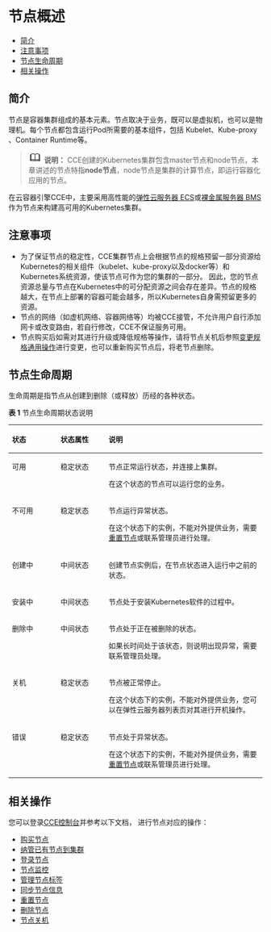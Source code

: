 # 节点概述<a name="cce_01_0180"></a>

-   [简介](#section192318418302)
-   [注意事项](#section69889262234)
-   [节点生命周期](#section10178149152811)
-   [相关操作](#section229143413014)

## 简介<a name="section192318418302"></a>

节点是容器集群组成的基本元素。节点取决于业务，既可以是虚拟机，也可以是物理机。每个节点都包含运行Pod所需要的基本组件，包括 Kubelet、Kube-proxy 、Container Runtime等。

>![](public_sys-resources/icon-note.gif) **说明：** 
>CCE创建的Kubernetes集群包含master节点和node节点，本章讲述的节点特指**node节点**，node节点是集群的计算节点，即运行容器化应用的节点。

在云容器引擎CCE中，主要采用高性能的[弹性云服务器 ECS](https://support.huaweicloud.com/ecs/index.html)或[裸金属服务器 BMS](https://support.huaweicloud.com/bms/index.html)作为节点来构建高可用的Kubernetes集群。

## 注意事项<a name="section69889262234"></a>

-   为了保证节点的稳定性，CCE集群节点上会根据节点的规格预留一部分资源给Kubernetes的相关组件（kubelet、kube-proxy以及docker等）和Kubernetes系统资源，使该节点可作为您的集群的一部分。 因此，您的节点资源总量与节点在Kubernetes中的可分配资源之间会存在差异。节点的规格越大，在节点上部署的容器可能会越多，所以Kubernetes自身需预留更多的资源。
-   节点的网络（如虚机网络、容器网络等）均被CCE接管，不允许用户自行添加网卡或改变路由，若自行修改，CCE不保证服务可用。
-   节点购买后如需对其进行升级或降低规格等操作，请将节点关机后参照[变更规格通用操作](https://support.huaweicloud.com/usermanual-ecs/zh-cn_topic_0013771092.html)进行变更，也可以重新购买节点后，将老节点删除。

## 节点生命周期<a name="section10178149152811"></a>

生命周期是指节点从创建到删除（或释放）历经的各种状态。

**表 1**  节点生命周期状态说明

<a name="table17402472296"></a>
<table><thead align="left"><tr id="row3772182292915"><th class="cellrowborder" valign="top" width="19.09%" id="mcps1.2.4.1.1"><p id="p87731822192912"><a name="p87731822192912"></a><a name="p87731822192912"></a>状态</p>
</th>
<th class="cellrowborder" valign="top" width="18.96%" id="mcps1.2.4.1.2"><p id="p10181992388"><a name="p10181992388"></a><a name="p10181992388"></a>状态属性</p>
</th>
<th class="cellrowborder" valign="top" width="61.95%" id="mcps1.2.4.1.3"><p id="p19773322162916"><a name="p19773322162916"></a><a name="p19773322162916"></a>说明</p>
</th>
</tr>
</thead>
<tbody><tr id="row127851396358"><td class="cellrowborder" valign="top" width="19.09%" headers="mcps1.2.4.1.1 "><p id="p87851239123513"><a name="p87851239123513"></a><a name="p87851239123513"></a>可用</p>
</td>
<td class="cellrowborder" valign="top" width="18.96%" headers="mcps1.2.4.1.2 "><p id="p29178413612"><a name="p29178413612"></a><a name="p29178413612"></a>稳定状态</p>
</td>
<td class="cellrowborder" valign="top" width="61.95%" headers="mcps1.2.4.1.3 "><p id="p49172415361"><a name="p49172415361"></a><a name="p49172415361"></a>节点正常运行状态，并连接上集群。</p>
<p id="p834918431444"><a name="p834918431444"></a><a name="p834918431444"></a>在这个状态的节点可以运行您的业务。</p>
</td>
</tr>
<tr id="row10449165023519"><td class="cellrowborder" valign="top" width="19.09%" headers="mcps1.2.4.1.1 "><p id="p16449155053517"><a name="p16449155053517"></a><a name="p16449155053517"></a>不可用</p>
</td>
<td class="cellrowborder" valign="top" width="18.96%" headers="mcps1.2.4.1.2 "><p id="p338181615362"><a name="p338181615362"></a><a name="p338181615362"></a>稳定状态</p>
</td>
<td class="cellrowborder" valign="top" width="61.95%" headers="mcps1.2.4.1.3 "><p id="p438161693614"><a name="p438161693614"></a><a name="p438161693614"></a>节点运行异常状态。</p>
<p id="p1316964110457"><a name="p1316964110457"></a><a name="p1316964110457"></a>在这个状态下的实例，不能对外提供业务，需要<a href="重置节点.md">重置节点</a>或联系管理员进行处理。</p>
</td>
</tr>
<tr id="row4425127202910"><td class="cellrowborder" valign="top" width="19.09%" headers="mcps1.2.4.1.1 "><p id="p114251477299"><a name="p114251477299"></a><a name="p114251477299"></a>创建中</p>
</td>
<td class="cellrowborder" valign="top" width="18.96%" headers="mcps1.2.4.1.2 "><p id="p1318179103815"><a name="p1318179103815"></a><a name="p1318179103815"></a>中间状态</p>
</td>
<td class="cellrowborder" valign="top" width="61.95%" headers="mcps1.2.4.1.3 "><p id="p24251375295"><a name="p24251375295"></a><a name="p24251375295"></a>创建节点实例后，在节点状态进入运行中之前的状态。</p>
</td>
</tr>
<tr id="row1385572713368"><td class="cellrowborder" valign="top" width="19.09%" headers="mcps1.2.4.1.1 "><p id="p1485532773615"><a name="p1485532773615"></a><a name="p1485532773615"></a>安装中</p>
</td>
<td class="cellrowborder" valign="top" width="18.96%" headers="mcps1.2.4.1.2 "><p id="p19300340173617"><a name="p19300340173617"></a><a name="p19300340173617"></a>中间状态</p>
</td>
<td class="cellrowborder" valign="top" width="61.95%" headers="mcps1.2.4.1.3 "><p id="p1385562783619"><a name="p1385562783619"></a><a name="p1385562783619"></a>节点处于安装Kubernetes软件的过程中。</p>
</td>
</tr>
<tr id="row6474103113718"><td class="cellrowborder" valign="top" width="19.09%" headers="mcps1.2.4.1.1 "><p id="p0474133153710"><a name="p0474133153710"></a><a name="p0474133153710"></a>删除中</p>
</td>
<td class="cellrowborder" valign="top" width="18.96%" headers="mcps1.2.4.1.2 "><p id="p1347493163711"><a name="p1347493163711"></a><a name="p1347493163711"></a>中间状态</p>
</td>
<td class="cellrowborder" valign="top" width="61.95%" headers="mcps1.2.4.1.3 "><p id="p6470184874013"><a name="p6470184874013"></a><a name="p6470184874013"></a>节点处于正在被删除的状态。</p>
<p id="p1247423163713"><a name="p1247423163713"></a><a name="p1247423163713"></a>如果长时间处于该状态，则说明出现异常，需要联系管理员处理。</p>
</td>
</tr>
<tr id="row1342567172914"><td class="cellrowborder" valign="top" width="19.09%" headers="mcps1.2.4.1.1 "><p id="p17425177172911"><a name="p17425177172911"></a><a name="p17425177172911"></a>关机</p>
</td>
<td class="cellrowborder" valign="top" width="18.96%" headers="mcps1.2.4.1.2 "><p id="p51811919382"><a name="p51811919382"></a><a name="p51811919382"></a>稳定状态</p>
</td>
<td class="cellrowborder" valign="top" width="61.95%" headers="mcps1.2.4.1.3 "><p id="p63872919417"><a name="p63872919417"></a><a name="p63872919417"></a>节点被正常停止。</p>
<p id="p147702274411"><a name="p147702274411"></a><a name="p147702274411"></a>在这个状态下的实例，不能对外提供业务，您可以在弹性云服务器列表页对其进行开机操作。</p>
</td>
</tr>
<tr id="row107389391356"><td class="cellrowborder" valign="top" width="19.09%" headers="mcps1.2.4.1.1 "><p id="p673813963511"><a name="p673813963511"></a><a name="p673813963511"></a>错误</p>
</td>
<td class="cellrowborder" valign="top" width="18.96%" headers="mcps1.2.4.1.2 "><p id="p61811496382"><a name="p61811496382"></a><a name="p61811496382"></a>稳定状态</p>
</td>
<td class="cellrowborder" valign="top" width="61.95%" headers="mcps1.2.4.1.3 "><p id="p9930111744220"><a name="p9930111744220"></a><a name="p9930111744220"></a>节点处于异常状态。</p>
<p id="p1573815398352"><a name="p1573815398352"></a><a name="p1573815398352"></a>在这个状态下的实例，不能对外提供业务，需要<a href="重置节点.md">重置节点</a>或联系管理员进行处理。</p>
</td>
</tr>
</tbody>
</table>

## 相关操作<a name="section229143413014"></a>

您可以登录[CCE控制台](https://console.huaweicloud.com/cce2.0/?utm_source=helpcenter)并参考以下文档， 进行节点对应的操作：

-   [购买节点](购买节点.md)
-   [纳管已有节点到集群](纳管已有节点到集群.md)
-   [登录节点](登录节点.md)
-   [节点监控](节点监控.md)
-   [管理节点标签](管理节点标签.md)
-   [同步节点信息](同步节点信息.md)
-   [重置节点](重置节点.md)
-   [删除节点](删除节点.md)
-   [节点关机](节点关机.md)

